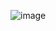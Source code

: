 ![image](https://user-images.githubusercontent.com/113089549/231137227-f3e8f490-a008-4aac-aaa2-431829935951.png)
